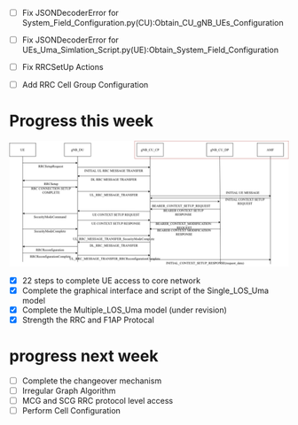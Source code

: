 
- [ ] Fix JSONDecoderError for System_Field_Configuration.py(CU):Obtain_CU_gNB_UEs_Configuration
- [ ] Fix JSONDecoderError for UEs_Uma_Simlation_Script.py(UE):Obtain_System_Field_Configuration
- [ ] Fix RRCSetUp Actions
- [ ] Add RRC Cell Group Configuration


# Progress this week

![UE Access to Core Network](img/UE_Access.png)

- [x] 22 steps to complete UE access to core network
- [x] Complete the graphical interface and script of the Single_LOS_Uma model
- [x] Complete the Multiple_LOS_Uma model (under revision)
- [x] Strength the RRC and F1AP Protocal

# progress next week

- [ ] Complete the changeover mechanism
- [ ] Irregular Graph Algorithm
- [ ] MCG and SCG RRC protocol level access
- [ ] Perform Cell Configuration